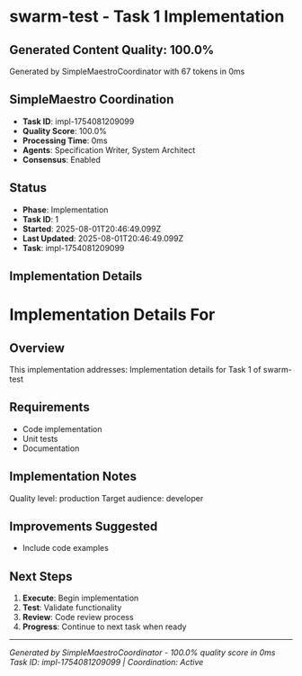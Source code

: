 # swarm-test - Task 1 Implementation

## Generated Content Quality: 100.0%
Generated by SimpleMaestroCoordinator with 67 tokens in 0ms

## SimpleMaestro Coordination
- **Task ID**: impl-1754081209099
- **Quality Score**: 100.0%
- **Processing Time**: 0ms
- **Agents**: Specification Writer, System Architect
- **Consensus**: Enabled

## Status
- **Phase**: Implementation
- **Task ID**: 1
- **Started**: 2025-08-01T20:46:49.099Z
- **Last Updated**: 2025-08-01T20:46:49.099Z
- **Task**: impl-1754081209099

## Implementation Details
# Implementation Details For

## Overview
This implementation addresses: Implementation details for Task 1 of swarm-test

## Requirements
- Code implementation
- Unit tests
- Documentation

## Implementation Notes
Quality level: production
Target audience: developer

## Improvements Suggested
- Include code examples

## Next Steps
1. **Execute**: Begin implementation
2. **Test**: Validate functionality
3. **Review**: Code review process
4. **Progress**: Continue to next task when ready

---
*Generated by SimpleMaestroCoordinator - 100.0% quality score in 0ms*
*Task ID: impl-1754081209099 | Coordination: Active*

